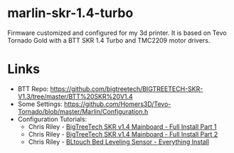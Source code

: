 ﻿# marlin-skr-1.4-turbo

Firmware customized and configured for my 3d printer.  It is based on Tevo Tornado Gold with a BTT SKR 1.4 Turbo and TMC2209 motor drivers.


# Links

- BTT Repo: https://github.com/bigtreetech/BIGTREETECH-SKR-V1.3/tree/master/BTT%20SKR%20V1.4
- Some Settings: https://github.com/Homers3D/Tevo-Tornado/blob/master/Marlin/Configuration.h
- Configuration Tutorials:
  - Chris Riley - [BigTreeTech SKR v1.4 Mainboard - Full Install Part 1](https://www.youtube.com/watch?v=oHMZ0ocTYvM)
  - Chris Riley - [BigTreeTech SKR v1.4 Mainboard - Full Install Part 2](https://www.youtube.com/watch?v=j2FL_mY_LsY)
  - Chris Riley - [BLtouch Bed Leveling Sensor - Everything Install](https://www.youtube.com/watch?v=p504oU-D6iE)